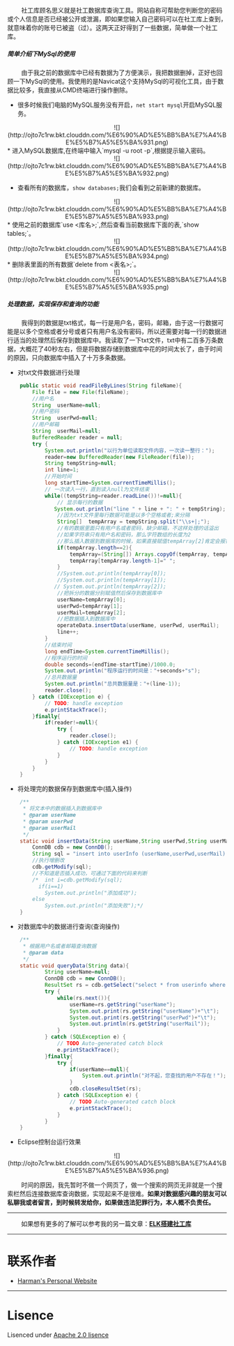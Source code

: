
　 　社工库顾名思义就是社工数据库查询工具。网站自称可帮助您判断您的密码或个人信息是否已经被公开或泄漏，即如果您输入自己密码可以在社工库上查到，就意味着你的账号已被盗（过）。这两天正好得到了一些数据，简单做一个社工库。

##### 简单介绍下MySql的使用
　 　由于我之前的数据库中已经有数据为了方便演示，我把数据删掉，正好也回顾一下MySql的使用。我使用的是Navicat这个支持MySql的可视化工具，由于数据比较多，我直接从CMD终端进行操作删除。

* 很多时候我们电脑的MySQL服务没有开启，`net start mysql`开启MySQL服务。
<div align=center>
![](http://ojto7c1rw.bkt.clouddn.com/%E6%90%AD%E5%BB%BA%E7%A4%BE%E5%B7%A5%E5%BA%931.png)
</div>
* 进入MySQL数据库,在终端中输入`mysql -u root -p`,根据提示输入密码。
<div align=center>
![](http://ojto7c1rw.bkt.clouddn.com/%E6%90%AD%E5%BB%BA%E7%A4%BE%E5%B7%A5%E5%BA%932.png)
</div>

* 查看所有的数据库，`show databases;`我们会看到之前新建的数据库。
<div align=center>
![](http://ojto7c1rw.bkt.clouddn.com/%E6%90%AD%E5%BB%BA%E7%A4%BE%E5%B7%A5%E5%BA%933.png)
</div>
* 使用之前的数据库`use <库名>;`,然后查看当前数据库下面的表,`show tables;`。
<div align=center>
![](http://ojto7c1rw.bkt.clouddn.com/%E6%90%AD%E5%BB%BA%E7%A4%BE%E5%B7%A5%E5%BA%934.png)
</div>
* 删除表里面的所有数据`delete from <表名>;`。
<div align=center>
![](http://ojto7c1rw.bkt.clouddn.com/%E6%90%AD%E5%BB%BA%E7%A4%BE%E5%B7%A5%E5%BA%935.png)
</div>

##### 处理数据，实现保存和查询的功能
　 　我得到的数据是txt格式，每一行是用户名，密码，邮箱，由于这一行数据可能是以多个空格或者分号或者只有用户名没有密码，所以还需要对每一行的数据进行适当的处理然后保存到数据库中。我读取了一下txt文件，txt中有二百多万条数据，大概花了40秒左右，但是将数据存储到数据库中花的时间太长了，由于时间的原因，只向数据库中插入了十万多条数据。

* 对txt文件数据进行处理
```Java
	public static void readFileByLines(String fileName){
		File file = new File(fileName);
		//用户名
		String  userName=null;
		//用户密码
		String  userPwd=null;
		//用户邮箱
		String  userMail=null;
		BufferedReader reader = null;
		try {
			System.out.println("以行为单位读取文件内容，一次读一整行：");
			reader=new BufferedReader(new FileReader(file));
			String tempString=null;
			int line=1;
		    //开始时间
			long startTime=System.currentTimeMillis();
			// 一次读入一行，直到读入null为文件结束
			while((tempString=reader.readLine())!=null){
                // 显示每行的数据
               System.out.println("line " + line + ": " + tempString);
                //因为txt文件里每行数据可能是以多个空格或者;来分隔
                String[]  tempArray = tempString.split("\\s+|;");
                //有的数据里面只有用户名或者密码，缺少邮箱，不这样处理的话溢出
                //如果字符串只有用户名和密码，那么字符数组的长度为2
                //那么插入数据到数据库的时候，如果直接赋值tempArray[2]肯定会报错
                if(tempArray.length==2){
                	tempArray=(String[]) Arrays.copyOf(tempArray, tempArray.length+1);
                	tempArray[tempArray.length-1]=" ";
                }
                //System.out.println(tempArray[0]);
                //System.out.println(tempArray[1]);
               // System.out.println(tempArray[2]);
                //把拆分的数据分别赋值然后保存到数据库中
                userName=tempArray[0];
                userPwd=tempArray[1];
                userMail=tempArray[2];
                //把数据插入到数据库中
                operateData.insertData(userName, userPwd, userMail);
                line++;
			}
			//结束时间
			long endTime=System.currentTimeMillis();
			//程序运行的时间
			double seconds=(endTime-startTime)/1000.0;
			System.out.println("程序运行的时间是："+seconds+"s");
			//总共数据量
			System.out.println("总共数据量是："+(line-1));
			reader.close();
		} catch (IOException e) {
			// TODO: handle exception
			e.printStackTrace();
		}finally{
			if(reader!=null){
				try {
					reader.close();
				} catch (IOException e1) {
					// TODO: handle exception
				}
			}
		}
	}
```
* 将处理完的数据保存到数据库中(插入操作)

```Java
	/**
	 * 将文本中的数据插入到数据库中
	 * @param userName
	 * @param userPwd
	 * @param userMail
	 */
	static void insertData(String userName,String userPwd,String userMail){
		ConnDB cdb = new ConnDB();
		String sql = "insert into userInfo (userName,userPwd,userMail) values ('"+userName+"','"+userPwd+"','"+userMail+"')";
		//执行增删改
		cdb.getModify(sql);
		//不知道是否插入成功，可通过下面的代码来判断
		/*	int i=cdb.getModify(sql);
		  if(i==1)
			System.out.println("添加成功");
		else
			System.out.println("添加失败");*/
	}
```
* 对数据库中的数据进行查询(查询操作)

```Java
	/**
	 * 根据用户名或者邮箱查询数据
	 * @param data
	 */
	static void queryData(String data){
		    String userName=null;
	        ConnDB cdb = new ConnDB();
			ResultSet rs = cdb.getSelect("select * from userinfo where userName='"+data+"' or userMail='"+data+"';");
			try {
				while(rs.next()){
					userName=rs.getString("userName");
					System.out.print(rs.getString("userName")+"\t");
					System.out.print(rs.getString("userPwd")+"\t");
					System.out.println(rs.getString("userMail"));
				}
			} catch (SQLException e) {
				// TODO Auto-generated catch block
				e.printStackTrace();
			}finally{
				try {
					if(userName==null){
						System.out.println("对不起，您查找的用户不存在！");
					}
					cdb.closeResultSet(rs);
				} catch (SQLException e) {
					// TODO Auto-generated catch block
					e.printStackTrace();
				}
			}
	}
```

* Eclipse控制台运行效果
<div align=center>
![](http://ojto7c1rw.bkt.clouddn.com/%E6%90%AD%E5%BB%BA%E7%A4%BE%E5%B7%A5%E5%BA%936.png)
</div>
  
　 　时间的原因，我先暂时不做一个网页了，做一个搜索的网页无非就是一个搜索栏然后连接数据库查询数据，实现起来不是很难。**如果对数据感兴趣的朋友可以私聊我或者留言，到时候转发给你，如果做违法犯罪行为，本人概不负责任。**

----
　 　如果想有更多的了解可以参考我的另一篇文章：**[ELK搭建社工库](http://harmansecurity.cn/2017/02/25/ELK%E6%90%AD%E5%BB%BA%E7%A4%BE%E5%B7%A5%E5%BA%93/)**

-----

# 联系作者

- [Harman's Personal Website](http://harmansecurity.cn/)


-----

# Lisence

Lisenced under [Apache 2.0 lisence](http://opensource.org/licenses/Apache-2.0)

